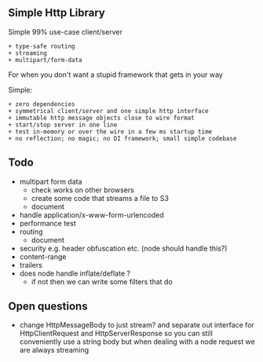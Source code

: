 ## Simple Http Library

Simple 99% use-case client/server

    + type-safe routing
    + streaming
    + multipart/form-data

For when you don't want a stupid framework that gets in your way

Simple:

    + zero dependencies
    + symmetrical client/server and one simple http interface
    + immutable http message objects close to wire format
    + start/stop server in one line
    + test in-memory or over the wire in a few ms startup time
    + no reflection; no magic; no DI framework; small simple codebase

## Todo

- multipart form data
  - check works on other browsers
  - create some code that streams a file to S3
  - document
- handle application/x-www-form-urlencoded
- performance test
- routing
  - document
- security e.g. header obfuscation etc. (node should handle this?)
- content-range
- trailers
- does node handle inflate/deflate ?
  - if not then we can write some filters that do

## Open questions

- change HttpMessageBody to just stream?
  and separate out interface for HttpClientRequest and HttpServerResponse
  so you can still conveniently use a string body
  but when dealing with a node request we are always streaming
  